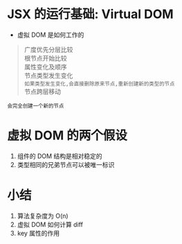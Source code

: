 # JSX 的运行基础: Virtual DOM

* 虚拟 DOM 是如何工作的  
> 广度优先分层比较  
> 根节点开始比较  
> 属性变化及顺序  
> 节点类型发生变化  
`如果类型发生变化,会直接删除原来节点,重新创建新的类型的节点`   
> 节点跨层移动   
```  
会完全创建一个新的节点
```  

# 虚拟 DOM 的两个假设  
1. 组件的 DOM 结构是相对稳定的   
2. 类型相同的兄弟节点可以被唯一标识  

# 小结  
1. 算法复杂度为 O(n)  
2. 虚拟 DOM 如何计算 diff  
3. key 属性的作用  